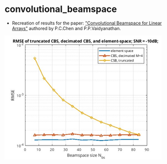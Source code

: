 # convolutional_beamspace
* Recreation of results for the paper: ["Convolutional Beamspace for Linear Arrays"](https://ieeexplore.ieee.org/document/9186645) authored by P.C.Chen and P.P.Vaidyanathan.

![Alt text](results/fig6_recreated.jpg)
